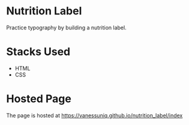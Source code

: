 # Nutrition Label

Practice typography by building a nutrition label.

# Stacks Used
- HTML
- CSS
# Hosted Page
The page is hosted at https://vanessuniq.github.io/nutrition_label/index
